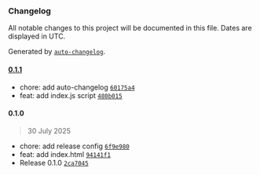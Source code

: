 ### Changelog

All notable changes to this project will be documented in this file. Dates are displayed in UTC.

Generated by [`auto-changelog`](https://github.com/CookPete/auto-changelog).

#### [0.1.1](https://github.com/elayu-goto/asphalt-react-examples/compare/0.1.0...0.1.1)

- chore: add auto-changelog [`60175a4`](https://github.com/elayu-goto/asphalt-react-examples/commit/60175a404bf6372e78618265c6fd4bfa2426cfee)
- feat: add index.js script [`480b015`](https://github.com/elayu-goto/asphalt-react-examples/commit/480b015fdf782d95990fe5994036f9678eca0108)

#### 0.1.0

> 30 July 2025

- chore: add release config [`6f9e980`](https://github.com/elayu-goto/asphalt-react-examples/commit/6f9e9808666a69fce3ec2211f7a2f3a6c1ceeaeb)
- feat: add index.html [`94141f1`](https://github.com/elayu-goto/asphalt-react-examples/commit/94141f11a555431459613950679c5dcb39db5072)
- Release 0.1.0 [`2ca7045`](https://github.com/elayu-goto/asphalt-react-examples/commit/2ca7045282977c40d9e35b258e8aee3f6c509332)
